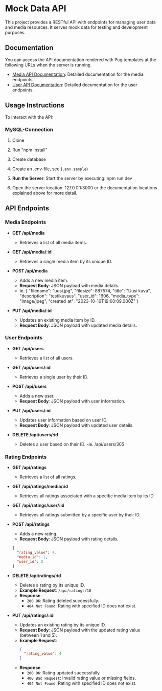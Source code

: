 # Mock Data API

This project provides a RESTful API with endpoints for managing user data and media resources. It serves mock data for testing and development purposes.

## Documentation

You can access the API documentation rendered with Pug templates at the following URLs when the server is running. 

- [Media API Documentation](http://localhost:3000/api/app/media): Detailed documentation for the media endpoints.
- [User API Documentation](http://localhost:3000/api/app/users): Detailed documentation for the user endpoints.

## Usage Instructions

To interact with the API:

### MySQL-Connection
1. Clone
2. Run "npm install"
3. Create database
4. Create an .env-file, see (`.env.sample`)

1. **Run the Server**:
   Start the server by executing:
   npm run dev

2. Open the server location: 127.0.0.1:3000 or the documentation locations explained above for more detail.


## API Endpoints

### Media Endpoints

- **GET /api/media**
  - Retrieves a list of all media items.
  
  
- **GET /api/media/:id**
  - Retrieves a single media item by its unique ID.


- **POST /api/media**
  - Adds a new media item. 
  - **Request Body**: JSON payload with media details.
  - ie.
  {
    "filename": "uusi.jpg",
    "filesize": 887574,
    "title": "Uusi kuva",
    "description": "testikuvaus",
    "user_id": 1606,
    "media_type": "image/jpeg",
    "created_at": "2023-10-16T19:00:09.000Z"
  }


- **PUT /api/media/:id**
  - Updates an existing media item by ID.
  - **Request Body**: JSON payload with updated media details.

### User Endpoints

- **GET /api/users**
  - Retrieves a list of all users.


- **GET /api/users/:id**
  - Retrieves a single user by their ID.


- **POST /api/users**
  - Adds a new user.
  - **Request Body**: JSON payload with user information.


- **PUT /api/users/:id**
  - Updates user information based on user ID.
  - **Request Body**: JSON payload with updated user details.


- **DELETE /api/users/:id**
  - Deletes a user based on their ID.
  -ie. /api/users/305



### Rating Endpoints

- **GET /api/ratings**  
  - Retrieves a list of all ratings.


- **GET /api/ratings/media/:id**  
  - Retrieves all ratings associated with a specific media item by its ID.


- **GET /api/ratings/user/:id**  
  - Retrieves all ratings submitted by a specific user by their ID.


- **POST /api/ratings**  
  - Adds a new rating.
  - **Request Body**: JSON payload with rating details.
  ```json
  {
    "rating_value": 4,
    "media_id": 1,
    "user_id": 2
  }


- **DELETE /api/ratings/:id**  
  - Deletes a rating by its unique ID.
  - **Example Request**: `/api/ratings/10`
  - **Response**: 
    - `200 OK`: Rating deleted successfully.
    - `404 Not Found`: Rating with specified ID does not exist.


- **PUT /api/ratings/:id**  
  - Updates an existing rating by its unique ID.
  - **Request Body**: JSON payload with the updated rating value (between 1 and 5).
  - **Example Request**:
    ```json
    {
      "rating_value": 4
    }
    ```
  - **Response**: 
    - `200 OK`: Rating updated successfully.
    - `400 Bad Request`: Invalid rating value or missing fields.
    - `404 Not Found`: Rating with specified ID does not exist.


